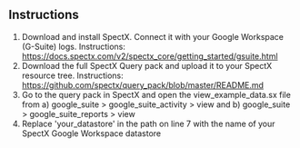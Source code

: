 ## Instructions
1) Download and install SpectX. Connect it with your Google Workspace (G-Suite) logs. Instructions: https://docs.spectx.com/v2/spectx_core/getting_started/gsuite.html
2) Download the full SpectX Query pack and upload it to your SpectX resource tree. Instructions: https://github.com/spectx/query_pack/blob/master/README.md 
4) Go to the query pack in SpectX and open the view_example_data.sx file from a) google_suite > google_suite_activity > view and b) google_suite > google_suite_reports > view 
5) Replace 'your_datastore' in the path on line 7 with the name of your SpectX Google Workspace datastore
